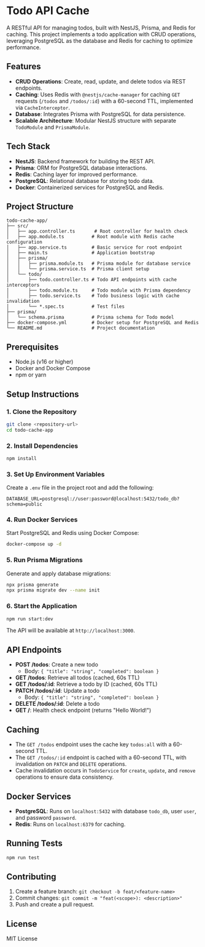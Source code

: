 # Todo API Cache

A RESTful API for managing todos, built with NestJS, Prisma, and Redis for caching. This project implements a todo application with CRUD operations, leveraging PostgreSQL as the database and Redis for caching to optimize performance.

## Features
- **CRUD Operations**: Create, read, update, and delete todos via REST endpoints.
- **Caching**: Uses Redis with `@nestjs/cache-manager` for caching `GET` requests (`/todos` and `/todos/:id`) with a 60-second TTL, implemented via `CacheInterceptor`.
- **Database**: Integrates Prisma with PostgreSQL for data persistence.
- **Scalable Architecture**: Modular NestJS structure with separate `TodoModule` and `PrismaModule`.

## Tech Stack
- **NestJS**: Backend framework for building the REST API.
- **Prisma**: ORM for PostgreSQL database interactions.
- **Redis**: Caching layer for improved performance.
- **PostgreSQL**: Relational database for storing todo data.
- **Docker**: Containerized services for PostgreSQL and Redis.

## Project Structure
```
todo-cache-app/
├── src/
│   ├── app.controller.ts       # Root controller for health check
│   ├── app.module.ts          # Root module with Redis cache configuration
│   ├── app.service.ts         # Basic service for root endpoint
│   ├── main.ts                # Application bootstrap
│   ├── prisma/
│   │   ├── prisma.module.ts   # Prisma module for database service
│   │   └── prisma.service.ts  # Prisma client setup
│   └── todo/
│       ├── todo.controller.ts # Todo API endpoints with cache interceptors
│       ├── todo.module.ts     # Todo module with Prisma dependency
│       ├── todo.service.ts    # Todo business logic with cache invalidation
│       └── *.spec.ts          # Test files
├── prisma/
│   └── schema.prisma          # Prisma schema for Todo model
├── docker-compose.yml         # Docker setup for PostgreSQL and Redis
└── README.md                  # Project documentation
```

## Prerequisites
- Node.js (v16 or higher)
- Docker and Docker Compose
- npm or yarn

## Setup Instructions

### 1. Clone the Repository
```bash
git clone <repository-url>
cd todo-cache-app
```

### 2. Install Dependencies
```bash
npm install
```

### 3. Set Up Environment Variables
Create a `.env` file in the project root and add the following:
```env
DATABASE_URL=postgresql://user:password@localhost:5432/todo_db?schema=public
```

### 4. Run Docker Services
Start PostgreSQL and Redis using Docker Compose:
```bash
docker-compose up -d
```

### 5. Run Prisma Migrations
Generate and apply database migrations:
```bash
npx prisma generate
npx prisma migrate dev --name init
```

### 6. Start the Application
```bash
npm run start:dev
```
The API will be available at `http://localhost:3000`.

## API Endpoints
- **POST /todos**: Create a new todo
  - Body: `{ "title": "string", "completed": boolean }`
- **GET /todos**: Retrieve all todos (cached, 60s TTL)
- **GET /todos/:id**: Retrieve a todo by ID (cached, 60s TTL)
- **PATCH /todos/:id**: Update a todo
  - Body: `{ "title": "string", "completed": boolean }`
- **DELETE /todos/:id**: Delete a todo
- **GET /**: Health check endpoint (returns "Hello World!")

## Caching
- The `GET /todos` endpoint uses the cache key `todos:all` with a 60-second TTL.
- The `GET /todos/:id` endpoint is cached with a 60-second TTL, with invalidation on `PATCH` and `DELETE` operations.
- Cache invalidation occurs in `TodoService` for `create`, `update`, and `remove` operations to ensure data consistency.

## Docker Services
- **PostgreSQL**: Runs on `localhost:5432` with database `todo_db`, user `user`, and password `password`.
- **Redis**: Runs on `localhost:6379` for caching.

## Running Tests
```bash
npm run test
```

## Contributing
1. Create a feature branch: `git checkout -b feat/<feature-name>`
2. Commit changes: `git commit -m "feat(<scope>): <description>"`
3. Push and create a pull request.

## License
MIT License